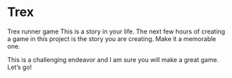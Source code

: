 # Trex
Trex runner game
This is a story in your life. The next few hours of creating a game in this project is the story you are creating. Make it a memorable one.

This is a challenging endeavor and I am sure you will make a great game. Let’s go!